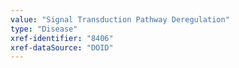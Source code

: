```yaml
---
value: "Signal Transduction Pathway Deregulation"
type: "Disease"
xref-identifier: "8406"
xref-dataSource: "DOID"
---
```


